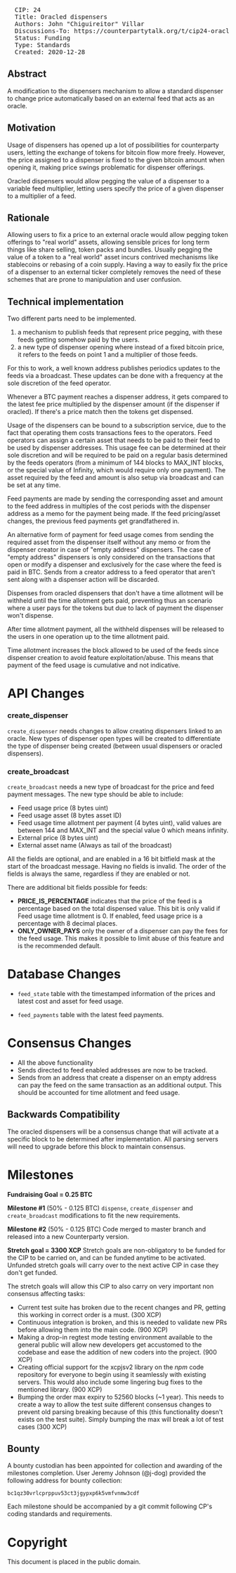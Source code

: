 <pre>
  CIP: 24
  Title: Oracled dispensers
  Authors: John "Chiguireitor" Villar
  Discussions-To: https://counterpartytalk.org/t/cip24-oracled-dispensers/6030
  Status: Funding
  Type: Standards
  Created: 2020-12-28
</pre>

## Abstract ##

A modification to the dispensers mechanism to allow a standard dispenser to change
price automatically based on an external feed that acts as an oracle.

## Motivation ##

Usage of dispensers has opened up a lot of possibilities for counterparty users,
letting the exchange of tokens for bitcoin flow more freely. However, the price
assigned to a dispenser is fixed to the given bitcoin amount when opening it,
making price swings problematic for dispenser offerings.

Oracled dispensers would allow pegging the value of a dispenser to a variable
feed multiplier, letting users specify the price of a given dispenser to a
multiplier of a feed.

## Rationale ##

Allowing users to fix a price to an external oracle would allow pegging token
offerings to "real world" assets, allowing sensible prices for long term things
like share selling, token packs and bundles. Usually pegging the value of a
token to a "real world" asset incurs contrived mechanisms like stablecoins or
rebasing of a coin supply. Having a way to easily fix the price of a dispenser
to an external ticker completely removes the need of these schemes that are
prone to manipulation and user confusion.

## Technical implementation ##

Two different parts need to be implemented.

 1) a mechanism to publish feeds that represent price pegging, with these feeds
 getting somehow paid by the users.
 2) a new type of dispenser opening where instead of a fixed bitcoin price, it
 refers to the feeds on point 1 and a multiplier of those feeds.

For this to work, a well known address publishes periodics updates to the feeds
via a broadcast. These updates can be done with a frequency at the sole
discretion of the feed operator.

Whenever a BTC payment reaches a dispenser address, it gets compared to the
latest fee price multiplied by the dispenser amount (if the dispenser if oracled).
If there's a price match then the tokens get dispensed.

Usage of the dispensers can be bound to a subscription service, due to the fact
that operating them costs transactions fees to the operators. Feed operators can
assign a certain asset that needs to be paid to their feed to be used by
dispenser addresses. This usage fee can be determined at their sole discretion
and will be required to be paid on a regular basis determined by the feeds
operators (from a minimum of 144 blocks to MAX_INT blocks, or the special value
of Infinity, which would require only one payment). The asset required by the
feed and amount is also setup via broadcast and can be set at any time.

Feed payments are made by sending the corresponding asset and amount to the
feed address in multiples of the cost periods with the dispenser address as a
memo for the payment being made. If the feed pricing/asset changes, the previous
feed payments get grandfathered in.

An alternative form of payment for feed usage comes from sending the required
asset from the dispenser itself without any memo or from the dispenser creator
in case of "empty address" dispensers. The case of "empty address" dispensers is
only considered on the transactions that open or modify a dispenser and
exclusively for the case where the feed is paid in BTC. Sends from a creator
address to a feed operator that aren't sent along with a dispenser action will
be discarded.

Dispenses from oracled dispensers that don't have a time allotment will be
withheld until the time allotment gets paid, preventing thus an scenario where a
user pays for the tokens but due to lack of payment the dispenser won't dispense.

After time allotment payment, all the withheld dispenses will be released to the
users in one operation up to the time allotment paid.

Time allotment increases the block allowed to be used of the feeds since dispenser
creation to avoid feature exploitation/abuse. This means that payment of the
feed usage is cumulative and not indicative.

# API Changes

### create_dispenser

`create_dispenser` needs changes to allow creating dispensers linked to an
oracle. New types of dispenser open types will be created to differentiate the
type of dispenser being created (between usual dispensers or oracled dispensers).

### create_broadcast

`create_broadcast` needs a new type of broadcast for the price and feed payment
messages. The new type should be able to include:
  * Feed usage price (8 bytes uint)
  * Feed usage asset (8 bytes asset ID)
  * Feed usage time allotment per payment (4 bytes uint), valid values are
  between 144 and MAX_INT and the special value 0 which means infinity.
  * External price (8 bytes uint)
  * External asset name (Always as tail of the broadcast)

All the fields are optional, and are enabled in a 16 bit bitfield mask at the
start of the broadcast message. Having no fields is invalid. The order of the
fields is always the same, regardless if they are enabled or not.

There are additional bit fields possible for feeds:

 * **PRICE_IS_PERCENTAGE** indicates that the price of the feed is a percentage
 based on the total dispensed value. This bit is only valid if Feed usage time
 allotment is 0. If enabled, feed usage price is a percentage with 8 decimal
 places.
 * **ONLY_OWNER_PAYS** only the owner of a dispenser can pay the fees for the
 feed usage. This makes it possible to limit abuse of this feature and is the
 recommended default.

# Database Changes

* `feed_state` table with the timestamped information of the prices and latest
cost and asset for feed usage.

* `feed_payments` table with the latest feed payments.

# Consensus Changes

* All the above functionality
* Sends directed to feed enabled addresses are now to be tracked.
* Sends from an address that create a dispenser on an empty address can pay the
feed on the same transaction as an additional output. This should be accounted
for time allotment and feed usage.

## Backwards Compatibility ##

The oracled dispensers will be a consensus change that will activate at a specific
block to be determined after implementation. All parsing servers will need to
upgrade before this block to maintain consensus.

# Milestones

**Fundraising Goal = 0.25 BTC**

**Milestone #1** (50% - 0.125 BTC)
`dispense`, `create_dispenser` and `create_broadcast` modifications to fit the
new requirements.

**Milestone #2** (50% - 0.125 BTC)
Code merged to master branch and released into a new Counterparty version.

**Stretch goal = 3300 XCP**
Stretch goals are non-obligatory to be funded for the CIP to be carried on, and
can be funded anytime to be activated. Unfunded stretch goals will carry over to
the next active CIP in case they don't get funded.

The stretch goals will allow this CIP to also carry on very important non consensus
affecting tasks:

 * Current test suite has broken due to the recent changes and PR, getting this
 working in correct order is a must. (300 XCP)
 * Continuous integration is broken, and this is needed to validate new PRs before
 allowing them into the main code. (900 XCP)
 * Making a drop-in regtest mode testing environment available to the general
 public will allow new developers get accustomed to the codebase and ease the
 addition of new coders into the project. (900 XCP)
 * Creating official support for the xcpjsv2 library on the *npm* code repository
 for everyone to begin using it seamlessly with existing servers. This would also
 include some lingering bug fixes to the mentioned library. (900 XCP)
 * Bumping the order max expiry to 52560 blocks (~1 year). This needs to create
 a way to allow the test suite different consensus changes to prevent old parsing
 breaking because of this (this functionality doesn't exists on the test suite).
 Simply bumping the max will break a lot of test cases (300 XCP)

## Bounty ##

A bounty custodian has been appointed for collection and awarding of the
milestones completion. User Jeremy Johnson (@j-dog) provided the following
address for bounty collection:

    bc1qz30vrlcprppuv53ct3jgypxp6k5vmfvnmw3cdf

Each milestone should be accompanied by a git commit following CP's coding
standards and requirements.

# Copyright

This document is placed in the public domain.
